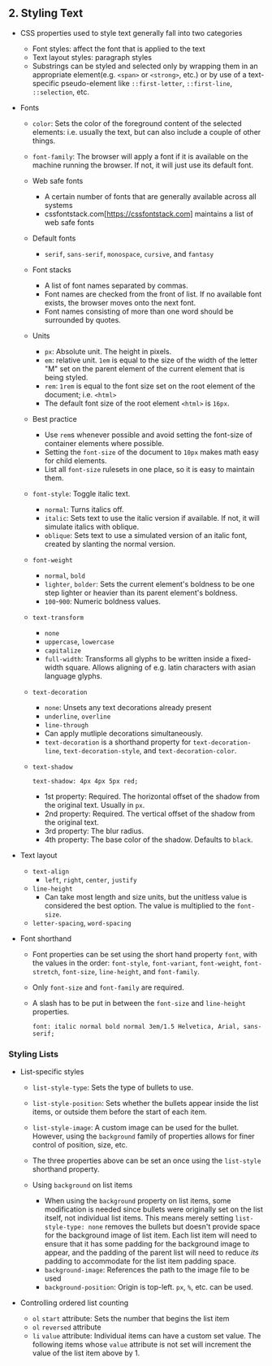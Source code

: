 ## 2. Styling Text

- CSS properties used to style text generally fall into two categories
  - Font styles: affect the font that is applied to the text
  - Text layout styles: paragraph styles
  - Substrings can be styled and selected only by wrapping them in an appropriate element(e.g. `<span>` or `<strong>`, etc.) or by use of a text-specific pseudo-element like `::first-letter`, `::first-line`, `::selection`, etc.

- Fonts
  - `color`: Sets the color of the foreground content of the selected elements: i.e. usually the text, but can also include a couple of other things.
  - `font-family`: The browser will apply a font if it is available on the machine running the browser. If not, it will just use its default font.
  - Web safe fonts
    - A certain number of fonts that are generally available across all systems
    - cssfontstack.com[https://cssfontstack.com] maintains a list of web safe fonts
  - Default fonts
    - `serif`, `sans-serif`, `monospace`, `cursive`, and `fantasy`
  - Font stacks
    - A list of font names separated by commas.
    - Font names are checked from the front of list. If no available font exists, the browser moves onto the next font.
    - Font names consisting of more than one word should be surrounded by quotes.
  - Units
    - `px`: Absolute unit. The height in pixels.
    - `em`: relative unit. `1em` is equal to the size of the width of the letter "M" set on the parent element of the current element that is being styled.
    - `rem`: `1rem` is equal to the font size set on the root element of the document; i.e. `<html>`
    - The default font size of the root element `<html>` is `16px`. 
  
  - Best practice
    - Use `rem`s whenever possible and avoid setting the font-size of container elements where possible.
    - Setting the `font-size` of the document to `10px` makes math easy for child elements.
    - List all `font-size` rulesets in one place, so it is easy to maintain them.

  - `font-style`: Toggle italic text.
    - `normal`: Turns italics off.
    - `italic`: Sets text to use the italic version if available. If not, it will simulate italics with oblique.
    - `oblique`: Sets text to use a simulated version of an italic font, created by slanting the normal version.
  - `font-weight`
    - `normal`, `bold`
    - `lighter`, `bolder`: Sets the current element's boldness to be one step lighter or heavier than its parent element's boldness.
    - `100`-`900`: Numeric boldness values.
  - `text-transform`
    - `none`
    - `uppercase`, `lowercase`
    - `capitalize`
    - `full-width`: Transforms all glyphs to be written inside a fixed-width square. Allows aligning of e.g. latin characters with asian language glyphs.
  - `text-decoration`
    - `none`: Unsets any text decorations already present
    - `underline`, `overline`
    - `line-through`
    - Can apply mutliple decorations simultaneously.
    - `text-decoration` is a shorthand property for `text-decoration-line`, `text-decoration-style`, and `text-decoration-color`.

  - `text-shadow`
    
    ```
    text-shadow: 4px 4px 5px red;
    ```

    - 1st property: Required. The horizontal offset of the shadow from the original text. Usually in `px`.
    - 2nd property: Required. The vertical offset of the shadow from the original text.
    - 3rd property: The blur radius.
    - 4th property: The base color of the shadow. Defaults to `black`.

- Text layout
  - `text-align`
    - `left`, `right`, `center`, `justify`
  - `line-height`
    - Can take most length and size units, but the unitless value is considered the best option. The value is multiplied to the `font-size`.
  - `letter-spacing`, `word-spacing`

- Font shorthand
  - Font properties can be set using the short hand property `font`, with the values in the order: `font-style`, `font-variant`, `font-weight`, `font-stretch`, `font-size`, `line-height`, and `font-family`.
  - Only `font-size` and `font-family` are required.
  - A slash has to be put in between the `font-size` and `line-height` properties.

    ```
    font: italic normal bold normal 3em/1.5 Helvetica, Arial, sans-serif;
    ```
### Styling Lists
- List-specific styles
  - `list-style-type`: Sets the type of bullets to use.
  - `list-style-position`: Sets whether the bullets appear inside the list items, or outside them before the start of each item.
  - `list-style-image`: A custom image can be used for the bullet. However, using the `background` family of properties allows for finer control of position, size, etc.
  - The three properties above can be set an once using the `list-style` shorthand property.

  - Using `background` on list items
    - When using the `background` property on list items, some modification is needed since bullets were originally set on the list itself, not individual list items. This means merely setting `list-style-type: none` removes the bullets but doesn't provide space for the background image of list item. Each list item will need to ensure that it has some padding for the background image to appear, and the padding of the parent list will need to reduce *its* padding to accommodate for the list item padding space.
    - `background-image`: References the path to the image file to be used
    - `background-position`: Origin is top-left. `px`, `%`, etc. can be used.

- Controlling ordered list counting
  - `ol` `start` attribute: Sets the number that begins the list item
  - `ol` `reversed` attribute
  - `li` `value` attribute: Individual items can have a custom set value. The following items whose `value` attribute is not set will increment the value of the list item above by 1.